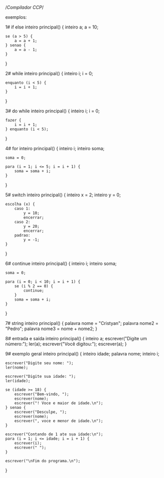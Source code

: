 /*Compilador CCP*/

exemplos:

1# if else
inteiro principal() {
    inteiro a;
    a = 10;

    se (a > 5) {
        a = a + 1;
    } senao {
        a = a - 1;
    }
}

2# while
inteiro principal() {
    inteiro i;
    i = 0;

    enquanto (i < 5) {
        i = i + 1;
    }
}

3# do while
inteiro principal() {
    inteiro i;
    i = 0;

    fazer {
        i = i + 1;
    } enquanto (i < 5);
}

4# for
inteiro principal() {
    inteiro i;
    inteiro soma;

    soma = 0;

    para (i = 1; i <= 5; i = i + 1) {
        soma = soma + i;
    }
}

5# switch
inteiro principal() {
    inteiro x = 2;
    inteiro y = 0;

    escolha (x) {
        caso 1:
            y = 10;
            encerrar;
        caso 2:
            y = 20;
            encerrar;
        padrao:
            y = -1;
    }
}

6# continue
inteiro principal() {
    inteiro i;
    inteiro soma;

    soma = 0;

    para (i = 0; i < 10; i = i + 1) {
        se (i % 2 == 0) {
            continue;
        }
        soma = soma + i;
    }
}

7# string
inteiro principal() {
    palavra nome = "Cristyan";
    palavra nome2 = "Pedro";
    palavra nome3 = nome + nome2;
}

8# entrada e saída
inteiro principal() {
    inteiro a;
    escrever("Digite um número:");
    ler(a);
    escrever("Você digitou:");
    escrever(a);
}

9# exemplo geral
inteiro principal() {
    inteiro idade;
    palavra nome;
    inteiro i;

    escrever("Digite seu nome: ");
    ler(nome);

    escrever("Digite sua idade: ");
    ler(idade);

    se (idade >= 18) {
        escrever("Bem-vindo, ");
        escrever(nome);
        escrever("! Voce e maior de idade.\n");
    } senao {
        escrever("Desculpe, ");
        escrever(nome);
        escrever(", voce e menor de idade.\n");
    }

    escrever("Contando de 1 ate sua idade:\n");
    para (i = 1; i <= idade; i = i + 1) {
        escrever(i);
        escrever(" ");
    }

    escrever("\nFim do programa.\n");
}

